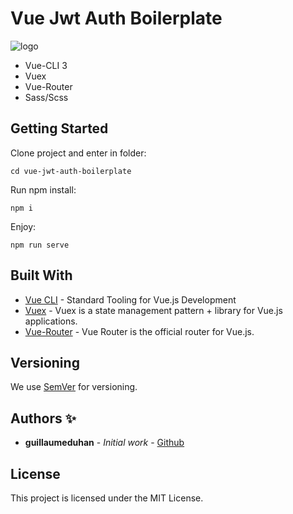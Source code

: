 # Vue Jwt Auth Boilerplate

![logo](https://repository-images.githubusercontent.com/217154004/312a6600-802c-11ea-9de1-d539825cc1f1)

- Vue-CLI 3
- Vuex
- Vue-Router
- Sass/Scss

## Getting Started

Clone project and enter in folder:

```
cd vue-jwt-auth-boilerplate
```

Run npm install:

```
npm i
```

Enjoy:

```
npm run serve
```

## Built With

- [Vue CLI](https://cli.vuejs.org/) - Standard Tooling for Vue.js Development
- [Vuex](https://vuex.vuejs.org/) - Vuex is a state management pattern + library for Vue.js applications.
- [Vue-Router](https://router.vuejs.org/) - Vue Router is the official router for Vue.js.

## Versioning

We use [SemVer](http://semver.org/) for versioning.

## Authors ✨

- **guillaumeduhan** - _Initial work_ - [Github](https://github.com/guillaumeduhan)

## License

This project is licensed under the MIT License.
